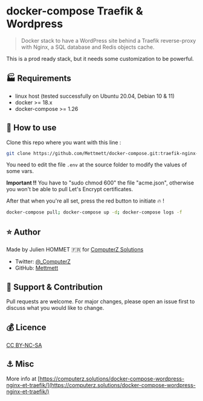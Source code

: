 # docker-compose Traefik & Wordpress

> Docker stack to have a WordPress site behind a Traefik reverse-proxy with Nginx, a SQL database and Redis objects cache.

This is a prod ready stack, but it needs some customization to be powerful.

## :factory: Requirements

* linux host (tested successfully on Ubuntu 20.04, Debian 10 & 11)
* docker >= 18.x
* docker-compose >= 1.26

## :rocket: How to use

Clone this repo where you want with this line :

```bash
git clone https://github.com/Mettmett/docker-compose.git:traefik-nginx-wordpress-sql-redis
```

You need to edit the file `.env` at the source folder to modify the values of some vars.

**Important !!** You have to "sudo chmod 600" the file "acme.json", otherwise you won't be able to pull Let's Encrypt certificates.

After that when you're all set, press the red button to initiate :fire: !

```bash
docker-compose pull; docker-compose up -d; docker-compose logs -f
```

## :star: Author

Made by Julien HOMMET :fr: for [ComputerZ Solutions](https://computerz.solutions/)

* Twitter: [@_ComputerZ](https://twitter.com/_ComputerZ)
* GitHub: [Mettmett](https://github.com/Mettmett)

## :wrench: Support & Contribution

Pull requests are welcome. For major changes, please open an issue first to discuss what you would like to change.

## :moneybag: Licence

[CC BY-NC-SA](https://creativecommons.org/licenses/by-nc-sa/4.0)

## :anchor: Misc

More info at [https://computerz.solutions/docker-compose-wordpress-nginx-et-traefik/](https://computerz.solutions/docker-compose-wordpress-nginx-et-traefik/)

